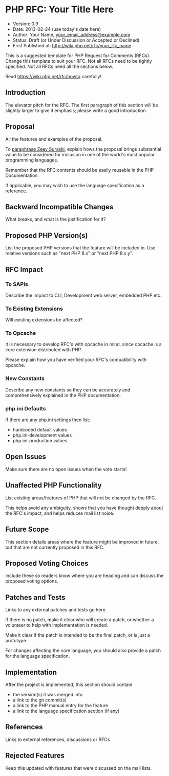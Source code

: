 # PHP RFC: Your Title Here 
  * Version: 0.9
  * Date: 2013-02-24 (use today's date here)
  * Author: Your Name, your_email_address@example.com
  * Status: Draft (or Under Discussion or Accepted or Declined)
  * First Published at: http://wiki.php.net/rfc/your_rfc_name

This is a suggested template for PHP Request for Comments (RFCs). Change this template to suit your RFC.  Not all RFCs need to be tightly specified.  Not all RFCs need all the sections below.

Read https://wiki.php.net/rfc/howto carefully!

## Introduction 
The elevator pitch for the RFC. The first paragraph of this section will be slightly larger to give it emphasis; please write a good introduction.

## Proposal 
All the features and examples of the proposal.

To [paraphrase Zeev Suraski](http://news.php.net/php.internals/66051), explain hows the proposal brings substantial value to be considered
for inclusion in one of the world's most popular programming languages.

Remember that the RFC contents should be easily reusable in the PHP Documentation.

If applicable, you may wish to use the language specification as a reference.

## Backward Incompatible Changes 
What breaks, and what is the justification for it?

## Proposed PHP Version(s) 
List the proposed PHP versions that the feature will be included in.  Use relative versions such as "next PHP 8.x" or "next PHP 8.x.y".

## RFC Impact 
### To SAPIs 
Describe the impact to CLI, Development web server, embedded PHP etc.

### To Existing Extensions 
Will existing extensions be affected?

### To Opcache 
It is necessary to develop RFC's with opcache in mind, since opcache is a core extension distributed with PHP.

Please explain how you have verified your RFC's compatibility with opcache.

### New Constants 
Describe any new constants so they can be accurately and comprehensively explained in the PHP documentation.

### php.ini Defaults 
If there are any php.ini settings then list:
  * hardcoded default values
  * php.ini-development values
  * php.ini-production values

## Open Issues 
Make sure there are no open issues when the vote starts!

## Unaffected PHP Functionality 
List existing areas/features of PHP that will not be changed by the RFC.

This helps avoid any ambiguity, shows that you have thought deeply about the RFC's impact, and helps reduces mail list noise.

## Future Scope 
This section details areas where the feature might be improved in future, but that are not currently proposed in this RFC.

## Proposed Voting Choices 
Include these so readers know where you are heading and can discuss the proposed voting options.

## Patches and Tests 
Links to any external patches and tests go here.

If there is no patch, make it clear who will create a patch, or whether a volunteer to help with implementation is needed.

Make it clear if the patch is intended to be the final patch, or is just a prototype.

For changes affecting the core language, you should also provide a patch for the language specification.

## Implementation 
After the project is implemented, this section should contain
  - the version(s) it was merged into
  - a link to the git commit(s)
  - a link to the PHP manual entry for the feature
  - a link to the language specification section (if any)

## References 
Links to external references, discussions or RFCs

## Rejected Features 
Keep this updated with features that were discussed on the mail lists.
